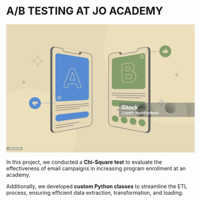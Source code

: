 # A/B TESTING AT JO ACADEMY
![](https://github.com/SawsanYusuf/A-B-TESTING-AT-JO-ACADEMY/blob/main/istockphoto-2057462159-1024x1024.jpg)

In this project, we conducted a **Chi-Square test** to evaluate the effectiveness of email campaigns in increasing program enrollment at an academy.  

Additionally, we developed **custom Python classes** to streamline the ETL process, ensuring efficient data extraction, transformation, and loading.
